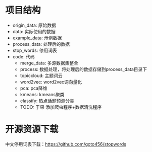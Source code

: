 # 项目结构

- origin_data: 原始数据
- data: 实际使用的数据
- example_data: 示例数据
- process_data: 处理后的数据
- stop_words: 停用词表
- code: 代码
    - merge_data: 多源数据集整合
    - process: 数据处理，将处理后的数据存储到process_data目录下
    - topiccloud: 主题词云
    - word2vec: word2vec词向量化
    - pca: pca降维
    - kmeans: kmeans聚类
    - classify: 热点话题预测分类
    - TODO: 于果 添加爬虫程序+数据清洗程序

# 开源资源下载

中文停用词表下载：https://github.com/goto456/stopwords